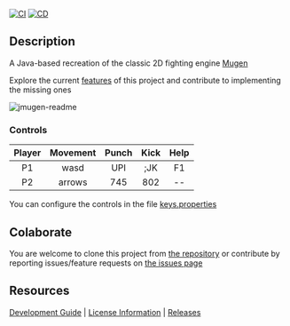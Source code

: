[![CI](https://github.com/humbertodias/jmugen/actions/workflows/ci.yml/badge.svg)](https://github.com/humbertodias/jmugen/actions/workflows/ci.yml)
[![CD](https://github.com/humbertodias/jmugen/actions/workflows/cd.yml/badge.svg)](https://github.com/humbertodias/jmugen/actions/workflows/cd.yml)

## Description

A Java-based recreation of the classic 2D fighting engine [Mugen](https://en.wikipedia.org/wiki/Mugen_(game_engine))

Explore the current [features](./FEATURES.md) of this project and contribute to implementing the missing ones

![jmugen-readme](https://github.com/user-attachments/assets/1b7c5e84-4abc-4200-9580-c0d00d7397b8)

### Controls

| Player | Movement | Punch | Kick | Help  |
|:------:|:--------:|:-----:|:----:|:-----:|
| P1     | wasd     | UPI   | ;JK  |  F1   |
| P2     | arrows   | 745   | 802  |  --   |

You can configure the controls in the file [keys.properties](JMugen.Properties/src/main/resources/keys.properties)

## Colaborate

You are welcome to clone this project from [the repository](https://github.com/humbertodias/jmugen) or contribute by reporting issues/feature requests on [the issues page](https://github.com/humbertodias/jmugen/issues)

## Resources
[Development Guide](./DEV.md) | [License Information](./LICENSE) | [Releases](https://github.com/humbertodias/jmugen/releases)

